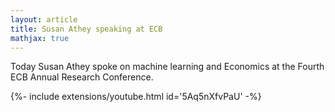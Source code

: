 ```yaml
---
layout: article
title: Susan Athey speaking at ECB
mathjax: true
---
```


Today Susan Athey spoke on machine learning and Economics at the Fourth ECB Annual Research Conference. 

<div>{%- include extensions/youtube.html id='5Aq5nXfvPaU' -%}</div>
